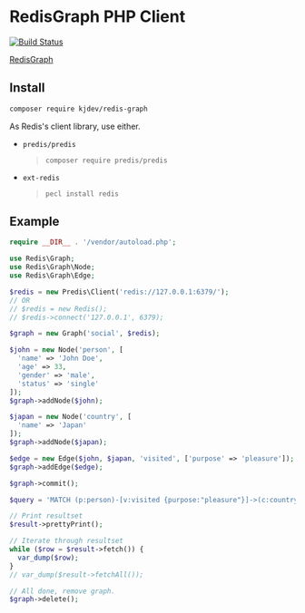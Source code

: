 RedisGraph PHP Client
=====================

[![Build Status](https://travis-ci.org/kjdev/php-redis-graph.svg?branch=master)](https://travis-ci.org/kjdev/php-redis-graph)

[RedisGraph](https://github.com/RedisLabsModules/redis-graph)

Install
-------

``` sh
composer require kjdev/redis-graph
```

As Redis's client library, use either.

- `predis/predis`

    > `composer require predis/predis`

- `ext-redis`

    > `pecl install redis`


Example
-------

``` php
require __DIR__ . '/vendor/autoload.php';

use Redis\Graph;
use Redis\Graph\Node;
use Redis\Graph\Edge;

$redis = new Predis\Client('redis://127.0.0.1:6379/');
// OR
// $redis = new Redis();
// $redis->connect('127.0.0.1', 6379);

$graph = new Graph('social', $redis);

$john = new Node('person', [
  'name' => 'John Doe',
  'age' => 33,
  'gender' => 'male',
  'status' => 'single'
]);
$graph->addNode($john);

$japan = new Node('country', [
  'name' => 'Japan'
]);
$graph->addNode($japan);

$edge = new Edge($john, $japan, 'visited', ['purpose' => 'pleasure']);
$graph->addEdge($edge);

$graph->commit();

$query = 'MATCH (p:person)-[v:visited {purpose:"pleasure"}]->(c:country) RETURN p.name, p.age, v.purpose, c.name';

// Print resultset
$result->prettyPrint();

// Iterate through resultset
while ($row = $result->fetch()) {
  var_dump($row);
}
// var_dump($result->fetchAll());

// All done, remove graph.
$graph->delete();
```
